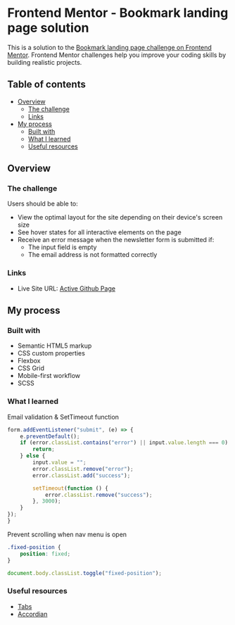 # Frontend Mentor - Bookmark landing page solution

This is a solution to the [Bookmark landing page challenge on Frontend Mentor](https://www.frontendmentor.io/challenges/bookmark-landing-page-5d0b588a9edda32581d29158). Frontend Mentor challenges help you improve your coding skills by building realistic projects. 

## Table of contents

- [Overview](#overview)
  - [The challenge](#the-challenge)
  - [Links](#links)
- [My process](#my-process)
  - [Built with](#built-with)
  - [What I learned](#what-i-learned)
  - [Useful resources](#useful-resources)

## Overview

### The challenge

Users should be able to:

- View the optimal layout for the site depending on their device's screen size
- See hover states for all interactive elements on the page
- Receive an error message when the newsletter form is submitted if:
  - The input field is empty
  - The email address is not formatted correctly

### Links

- Live Site URL: [Active Github Page](https://jiatian2300.github.io/Bookmark-landing-page-FM/)

## My process

### Built with

- Semantic HTML5 markup
- CSS custom properties
- Flexbox
- CSS Grid
- Mobile-first workflow
- SCSS


### What I learned

Email validation & SetTimeout function

```js
form.addEventListener("submit", (e) => {
    e.preventDefault();
    if (error.classList.contains("error") || input.value.length === 0) {
        return;
    } else {
        input.value = "";
        error.classList.remove("error");
        error.classList.add("success");

        setTimeout(function () {
            error.classList.remove("success");
        }, 3000);
    }
});
}
```

Prevent scrolling when nav menu is open

```css
.fixed-position {
    position: fixed;
}
```
```js
document.body.classList.toggle("fixed-position");
```

### Useful resources

- [Tabs](https://www.w3schools.com/howto/howto_js_tabs.asp)
- [Accordian](https://www.w3schools.com/howto/howto_js_accordion.asp)


